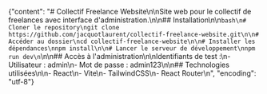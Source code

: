 {"content": "# Collectif Freelance Website\n\nSite web pour le collectif de freelances avec interface d'administration.\n\n## Installation\n\n```bash\n# Cloner le repository\ngit clone https://github.com/jacquotlaurent/collectif-freelance-website.git\n\n# Accéder au dossier\ncd collectif-freelance-website\n\n# Installer les dépendances\nnpm install\n\n# Lancer le serveur de développement\nnpm run dev\n```\n\n## Accès à l'administration\n\nIdentifiants de test :\n- Utilisateur : admin\n- Mot de passe : admin123\n\n## Technologies utilisées\n\n- React\n- Vite\n- TailwindCSS\n- React Router\n", "encoding": "utf-8"}